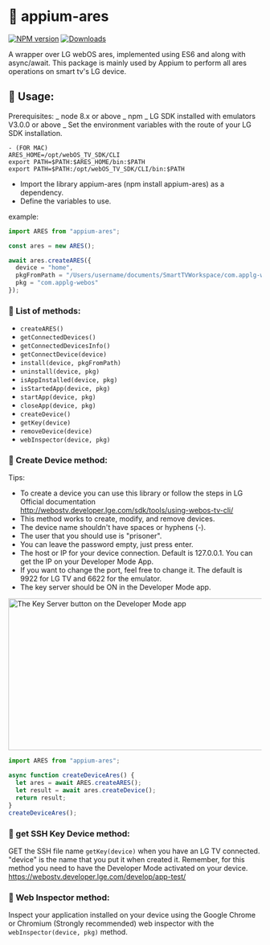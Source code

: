 # 🚀 appium-ares

[![NPM version](http://img.shields.io/npm/v/appium-ares.svg)](https://npmjs.org/package/appium-ares)
[![Downloads](http://img.shields.io/npm/dm/appium-ares.svg)](https://npmjs.org/package/appium-ares)

A wrapper over LG webOS ares, implemented using ES6 and along with async/await. This package is mainly used by Appium to perform all ares operations on smart tv's LG device.

## 🚀 Usage:

Prerequisites:
_ node 8.x or above
_ npm
_ LG SDK installed with emulators V3.0.0 or above
_ Set the environment variables with the route of your LG SDK installation.

    - (FOR MAC)
    ARES_HOME=/opt/webOS_TV_SDK/CLI
    export PATH=$PATH:$ARES_HOME/bin:$PATH
    export PATH=$PATH:/opt/webOS_TV_SDK/CLI/bin:$PATH

- Import the library appium-ares (npm install appium-ares) as a dependency.
- Define the variables to use.

example:

```js
import ARES from "appium-ares";

const ares = new ARES();

await ares.createARES({
  device = "home",
  pkgFromPath = "/Users/username/documents/SmartTVWorkspace/com.applg-webos-_0.0.1_all.ipk",
  pkg = "com.applg-webos"
});
```

### 🚀 List of methods:

- `createARES()`
- `getConnectedDevices()`
- `getConnectedDevicesInfo()`
- `getConnectDevice(device)`
- `install(device, pkgFromPath)`
- `uninstall(device, pkg)`
- `isAppInstalled(device, pkg)`
- `isStartedApp(device, pkg)`
- `startApp(device, pkg)`
- `closeApp(device, pkg)`
- `createDevice()`
- `getKey(device)`
- `removeDevice(device)`
- `webInspector(device, pkg)`

### 🚀 Create Device method:

Tips:

- To create a device you can use this library or follow the steps in LG Official documentation http://webostv.developer.lge.com/sdk/tools/using-webos-tv-cli/
- This method works to create, modify, and remove devices.
- The device name shouldn't have spaces or hyphens (-).
- The user that you should use is "prisoner".
- You can leave the password empty, just press enter.
- The host or IP for your device connection. Default is 127.0.0.1. You can get the IP on your Developer Mode App.
- If you want to change the port, feel free to change it. The default is 9922 for LG TV and 6622 for the emulator.
- The key server should be ON in the Developer Mode app.

<img alt="The Key Server button on the Developer Mode app" src="http://webostv.developer.lge.com/download_file/view_inline/2099/" style="width: 537px; height: 302px;"/>

```js
import ARES from "appium-ares";

async function createDeviceAres() {
  let ares = await ARES.createARES();
  let result = await ares.createDevice();
  return result;
}
createDeviceAres();
```

### 🚀 get SSH Key Device method:

GET the SSH file name `getKey(device)` when you have an LG TV connected. "device" is the name that you put it when created it. Remember, for this method you need to have the Developer Mode activated on your device. https://webostv.developer.lge.com/develop/app-test/

### 🚀 Web Inspector method:

Inspect your application installed on your device using the Google Chrome or Chromium (Strongly recommended) web inspector with the `webInspector(device, pkg)` method.
